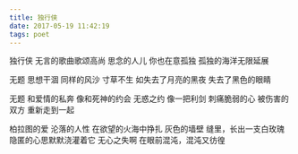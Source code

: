 ```yaml
---
title: 独行侠
date: 2017-05-19 11:42:19
tags: poet
---
```

独行侠
无言的歌曲歌颂高尚
思念的人儿
你也在意孤独
孤独的海洋无限延展

无题
思想干涸
同样的风沙
寸草不生
如失去了月亮的黑夜
失去了黑色的眼睛

无题
和爱情的私奔
像和死神的约会
无惑之约
像一把利剑
刺痛脆弱的心
被伤害的双方
重新走到一起

柏拉图的爱
沦落的人性
在欲望的火海中挣扎
灰色的墙壁
缝里，长出一支白玫瑰
隐匿的心思默默浇灌着它
无心之失啊
在眼前混沌，混沌又彷徨